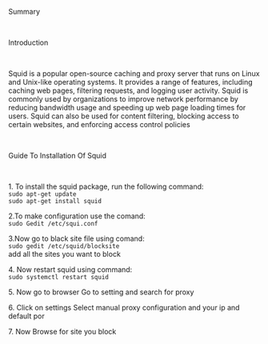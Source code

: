 <p> Summary <p><br>
<p> Introduction <p><br>
 <p> Squid is a popular open-source caching and proxy server that runs on Linux and Unix-like
operating systems. It provides a range of features, including caching web pages, filtering
requests, and logging user activity. Squid is commonly used by organizations to improve network
performance by reducing bandwidth usage and speeding up web page loading times for users.
Squid can also be used for content filtering, blocking access to certain websites, and enforcing
access control policies<p><br>
<p>Guide To Installation Of Squid<p><br>
<p>1. To install the squid package, run the following command:<br>
  <code>sudo apt-get update</code><br>
  <code>sudo apt-get install squid</code><br><p>
<p>2.To make configuration use the comand:<br>
  <code>sudo Gedit /etc/squi.conf</code><br><p>
<p>3.Now go to black site file using comand:<br>
  <code>sudo gedit /etc/squid/blocksite</code><br>
  add all the sites you want to block<br><p>
 <p>4. Now restart squid using command:<br>
   <code>sudo systemctl restart squid</code><br><p>
 <p>5. Now go to browser Go to setting and search for proxy<p>
 <p>6. Click on settings Select manual proxy configuration and your ip and default por<p>
 <p>7. Now Browse for site you block<p>

